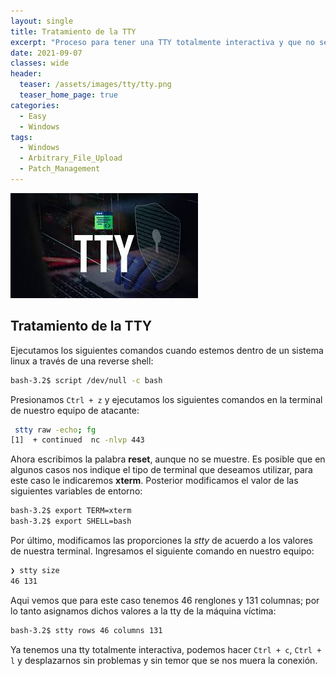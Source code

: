 ```yaml
---
layout: single
title: Tratamiento de la TTY
excerpt: "Proceso para tener una TTY totalmente interactiva y que no se nos muera"                         
date: 2021-09-07
classes: wide
header:
  teaser: /assets/images/tty/tty.png
  teaser_home_page: true                     
categories:                                     
  - Easy
  - Windows
tags:
  - Windows
  - Arbitrary_File_Upload
  - Patch_Management
---
```

![](/assets/images/tty/banner-tty.jpg)

## Tratamiento de la TTY

Ejecutamos los siguientes comandos cuando estemos dentro de un sistema linux a través de una reverse shell:

```bash
bash-3.2$ script /dev/null -c bash
```

Presionamos `Ctrl + z` y ejecutamos los siguientes comandos en la terminal de nuestro equipo de atacante:

```bash
 stty raw -echo; fg
[1]  + continued  nc -nlvp 443
```

Ahora escribimos la palabra **reset**, aunque no se muestre. Es posible que en algunos casos nos indique el tipo de terminal que deseamos utilizar, para este caso le indicaremos **xterm**. Posterior modificamos el valor de las siguientes variables de entorno: 

```bash
bash-3.2$ export TERM=xterm
bash-3.2$ export SHELL=bash
```

Por último, modificamos las proporciones la *stty* de acuerdo a los valores de nuestra terminal. Ingresamos el siguiente comando en nuestro equipo:

```bash
❯ stty size
46 131
```
Aqui vemos que para este caso tenemos 46 renglones y 131 columnas; por lo tanto asignamos dichos valores a la tty de la máquina víctima:

```bash
bash-3.2$ stty rows 46 columns 131
```

Ya tenemos una tty totalmente interactiva, podemos hacer `Ctrl + c`, `Ctrl + l` y desplazarnos sin problemas y sin temor que se nos muera la conexión.
